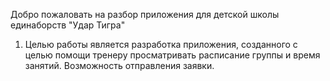 Добро пожаловать на разбор приложения для детской школы единаборств "Удар Тигра"
1.	Целью работы является разработка приложения, созданного с целью помощи тренеру просматривать расписание группы и время занятий.
Возможность отправления заявки. 
